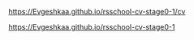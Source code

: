 https://Evgeshkaa.github.io/rsschool-cv-stage0-1/cv

https://Evgeshkaa.github.io/rsschool-cv-stage0-1
